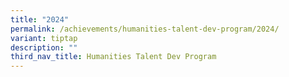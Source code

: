 ```yaml
---
title: "2024"
permalink: /achievements/humanities-talent-dev-program/2024/
variant: tiptap
description: ""
third_nav_title: Humanities Talent Dev Program
---
```

